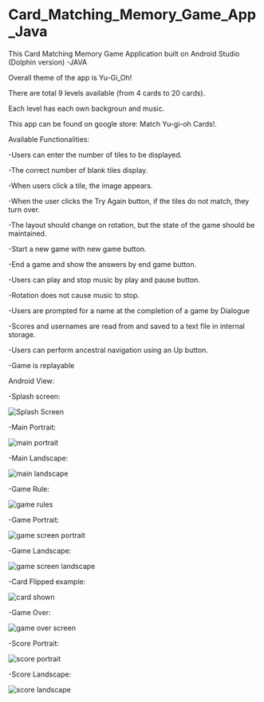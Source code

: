 # Card_Matching_Memory_Game_App_Java

This Card Matching Memory Game Application built on Android Studio (Dolphin version) -JAVA

Overall theme of the app is Yu-Gi_Oh!

There are total 9 levels available (from 4 cards to 20 cards).

Each level has each own backgroun and music.

This app can be found on google store: Match Yu-gi-oh Cards!.

Available Functionalities:

-Users can enter the number of tiles to be displayed.

-The correct number of blank tiles display.

-When users click a tile, the image appears.

-When the user clicks the Try Again button, if the tiles do not match, they turn over.

-The layout should change on rotation, but the state of the game should be maintained.

-Start a new game with new game button.

-End a game and show the answers by end game button.

-Users can play and stop music by play and pause button.

-Rotation does not cause music to stop.

-Users are prompted for a name at the completion of a game by Dialogue

-Scores and usernames are read from and saved to a text file in internal storage.

-Users can perform ancestral navigation using an Up button.

-Game is replayable

Android View:

-Splash screen:

![Splash Screen](https://user-images.githubusercontent.com/98497929/208174246-98c4f5d0-1cb1-4535-b2d7-4376baebc627.PNG)

-Main Portrait:

![main portrait](https://user-images.githubusercontent.com/98497929/208174263-dc656677-4017-4bfe-9ec0-88797322ca34.PNG)

-Main Landscape:

![main landscape](https://user-images.githubusercontent.com/98497929/208174321-9dd58116-c572-44ed-98f7-fa4320cd4687.PNG)

-Game Rule:

![game rules](https://user-images.githubusercontent.com/98497929/208174393-8cfacc53-18f0-4de2-8bd9-a5c0baa674be.PNG)

-Game Portrait:

![game screen portrait](https://user-images.githubusercontent.com/98497929/208174432-96851b3b-fd6e-40fa-86c5-a00618283c73.PNG)

-Game Landscape:

![game screen landscape](https://user-images.githubusercontent.com/98497929/208174462-7cebb80e-1831-4a64-a1e5-fb9dd93e1797.PNG)

-Card Flipped example:

![card shown](https://user-images.githubusercontent.com/98497929/208174511-832ab04f-d9f3-4f71-8e8f-e31b7bc401bf.PNG)

-Game Over:

![game over screen](https://user-images.githubusercontent.com/98497929/208174558-7f80d2e7-d7c5-4a6a-98ad-d9e9bd10da4d.PNG)

-Score Portrait:

![score portrait](https://user-images.githubusercontent.com/98497929/208174600-db0338ca-6882-477b-9d94-aaf8a2a5239f.PNG)

-Score Landscape:

![score landscape](https://user-images.githubusercontent.com/98497929/208174624-8a1a59d1-3ffa-4eb4-823e-e47510c568ed.PNG)











